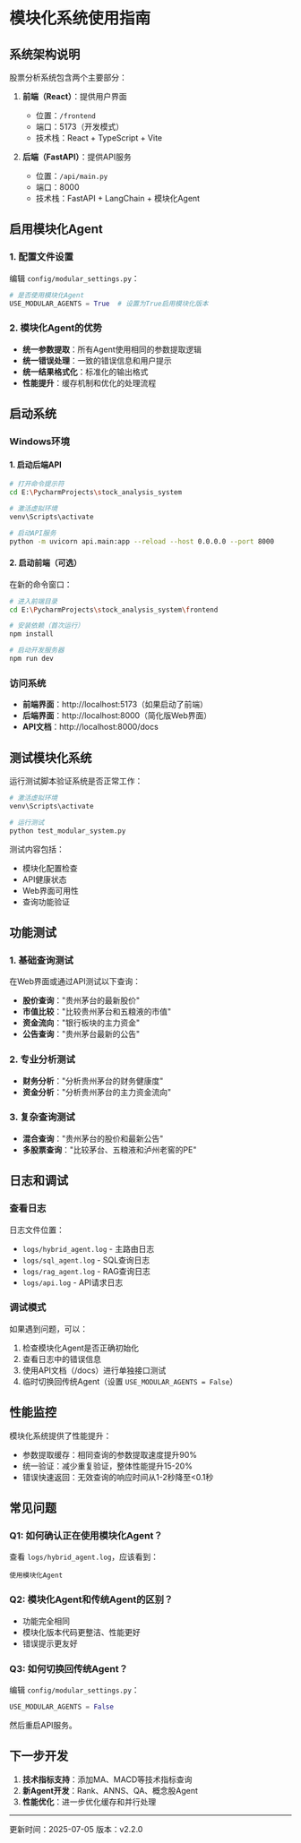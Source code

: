# 模块化系统使用指南

## 系统架构说明

股票分析系统包含两个主要部分：

1. **前端（React）**：提供用户界面
   - 位置：`/frontend`
   - 端口：5173（开发模式）
   - 技术栈：React + TypeScript + Vite

2. **后端（FastAPI）**：提供API服务
   - 位置：`/api/main.py`
   - 端口：8000
   - 技术栈：FastAPI + LangChain + 模块化Agent

## 启用模块化Agent

### 1. 配置文件设置

编辑 `config/modular_settings.py`：

```python
# 是否使用模块化Agent
USE_MODULAR_AGENTS = True  # 设置为True启用模块化版本
```

### 2. 模块化Agent的优势

- **统一参数提取**：所有Agent使用相同的参数提取逻辑
- **统一错误处理**：一致的错误信息和用户提示
- **统一结果格式化**：标准化的输出格式
- **性能提升**：缓存机制和优化的处理流程

## 启动系统

### Windows环境

#### 1. 启动后端API

```bash
# 打开命令提示符
cd E:\PycharmProjects\stock_analysis_system

# 激活虚拟环境
venv\Scripts\activate

# 启动API服务
python -m uvicorn api.main:app --reload --host 0.0.0.0 --port 8000
```

#### 2. 启动前端（可选）

在新的命令窗口：

```bash
# 进入前端目录
cd E:\PycharmProjects\stock_analysis_system\frontend

# 安装依赖（首次运行）
npm install

# 启动开发服务器
npm run dev
```

### 访问系统

- **前端界面**：http://localhost:5173（如果启动了前端）
- **后端界面**：http://localhost:8000（简化版Web界面）
- **API文档**：http://localhost:8000/docs

## 测试模块化系统

运行测试脚本验证系统是否正常工作：

```bash
# 激活虚拟环境
venv\Scripts\activate

# 运行测试
python test_modular_system.py
```

测试内容包括：
- 模块化配置检查
- API健康状态
- Web界面可用性
- 查询功能验证

## 功能测试

### 1. 基础查询测试

在Web界面或通过API测试以下查询：

- **股价查询**："贵州茅台的最新股价"
- **市值比较**："比较贵州茅台和五粮液的市值"
- **资金流向**："银行板块的主力资金"
- **公告查询**："贵州茅台最新的公告"

### 2. 专业分析测试

- **财务分析**："分析贵州茅台的财务健康度"
- **资金分析**："分析贵州茅台的主力资金流向"

### 3. 复杂查询测试

- **混合查询**："贵州茅台的股价和最新公告"
- **多股票查询**："比较茅台、五粮液和泸州老窖的PE"

## 日志和调试

### 查看日志

日志文件位置：
- `logs/hybrid_agent.log` - 主路由日志
- `logs/sql_agent.log` - SQL查询日志
- `logs/rag_agent.log` - RAG查询日志
- `logs/api.log` - API请求日志

### 调试模式

如果遇到问题，可以：

1. 检查模块化Agent是否正确初始化
2. 查看日志中的错误信息
3. 使用API文档（/docs）进行单独接口测试
4. 临时切换回传统Agent（设置 `USE_MODULAR_AGENTS = False`）

## 性能监控

模块化系统提供了性能提升：
- 参数提取缓存：相同查询的参数提取速度提升90%
- 统一验证：减少重复验证，整体性能提升15-20%
- 错误快速返回：无效查询的响应时间从1-2秒降至<0.1秒

## 常见问题

### Q1: 如何确认正在使用模块化Agent？

查看 `logs/hybrid_agent.log`，应该看到：
```
使用模块化Agent
```

### Q2: 模块化Agent和传统Agent的区别？

- 功能完全相同
- 模块化版本代码更整洁、性能更好
- 错误提示更友好

### Q3: 如何切换回传统Agent？

编辑 `config/modular_settings.py`：
```python
USE_MODULAR_AGENTS = False
```

然后重启API服务。

## 下一步开发

1. **技术指标支持**：添加MA、MACD等技术指标查询
2. **新Agent开发**：Rank、ANNS、QA、概念股Agent
3. **性能优化**：进一步优化缓存和并行处理

---
更新时间：2025-07-05
版本：v2.2.0